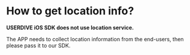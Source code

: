 # How to get location info?

**USERDIVE iOS SDK does not use location service.**

The APP needs to collect location information from the end-users, then please pass it to our SDK.

